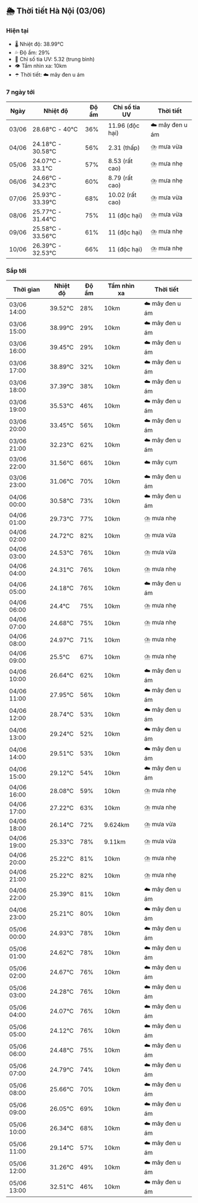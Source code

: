 ## 🌦️ Thời tiết Hà Nội (03/06)

### Hiện tại

- 🌡️ Nhiệt độ: 38.99℃
- 💦 Độ ẩm: 29%
- 🌟 Chỉ số tia UV: 5.32 (trung bình)
- 👁️ Tầm nhìn xa: 10km
- ☂️ Thời tiết: ☁️ mây đen u ám

### 7 ngày tới

| Ngày | Nhiệt độ | Độ ẩm | Chỉ số tia UV | Thời tiết |
| --- | --- | --- | --- | --- |
| 03/06 | 28.68℃ - 40℃ | 36% | 11.96 (độc hại) | ☁️ mây đen u ám |
| 04/06 | 24.18℃ - 30.58℃ | 56% | 2.31 (thấp) | ⛈️ mưa vừa |
| 05/06 | 24.07℃ - 33.1℃ | 57% | 8.53 (rất cao) | ⛈️ mưa nhẹ |
| 06/06 | 24.66℃ - 34.23℃ | 60% | 8.79 (rất cao) | ⛈️ mưa nhẹ |
| 07/06 | 25.93℃ - 33.39℃ | 68% | 10.02 (rất cao) | ⛈️ mưa vừa |
| 08/06 | 25.77℃ - 31.44℃ | 75% | 11 (độc hại) | ⛈️ mưa vừa |
| 09/06 | 25.58℃ - 33.56℃ | 61% | 11 (độc hại) | ⛈️ mưa nhẹ |
| 10/06 | 26.39℃ - 32.53℃ | 66% | 11 (độc hại) | ⛈️ mưa nhẹ |

### Sắp tới

| Thời gian | Nhiệt độ | Độ ẩm | Tầm nhìn xa | Thời tiết |
| --- | --- | --- | --- | --- |
| 03/06 14:00 | 39.52℃ | 28% | 10km | ☁️ mây đen u ám |
| 03/06 15:00 | 38.99℃ | 29% | 10km | ☁️ mây đen u ám |
| 03/06 16:00 | 39.45℃ | 29% | 10km | ☁️ mây đen u ám |
| 03/06 17:00 | 38.89℃ | 32% | 10km | ☁️ mây đen u ám |
| 03/06 18:00 | 37.39℃ | 38% | 10km | ☁️ mây đen u ám |
| 03/06 19:00 | 35.53℃ | 46% | 10km | ☁️ mây đen u ám |
| 03/06 20:00 | 33.45℃ | 56% | 10km | ☁️ mây đen u ám |
| 03/06 21:00 | 32.23℃ | 62% | 10km | ☁️ mây đen u ám |
| 03/06 22:00 | 31.56℃ | 66% | 10km | ☁️ mây cụm |
| 03/06 23:00 | 31.06℃ | 70% | 10km | ☁️ mây đen u ám |
| 04/06 00:00 | 30.58℃ | 73% | 10km | ☁️ mây đen u ám |
| 04/06 01:00 | 29.73℃ | 77% | 10km | ⛈️ mưa nhẹ |
| 04/06 02:00 | 24.72℃ | 82% | 10km | ⛈️ mưa vừa |
| 04/06 03:00 | 24.53℃ | 76% | 10km | ⛈️ mưa vừa |
| 04/06 04:00 | 24.31℃ | 76% | 10km | ⛈️ mưa nhẹ |
| 04/06 05:00 | 24.18℃ | 76% | 10km | ☁️ mây đen u ám |
| 04/06 06:00 | 24.4℃ | 75% | 10km | ⛈️ mưa nhẹ |
| 04/06 07:00 | 24.68℃ | 75% | 10km | ⛈️ mưa nhẹ |
| 04/06 08:00 | 24.97℃ | 71% | 10km | ⛈️ mưa nhẹ |
| 04/06 09:00 | 25.5℃ | 67% | 10km | ⛈️ mưa nhẹ |
| 04/06 10:00 | 26.64℃ | 62% | 10km | ☁️ mây đen u ám |
| 04/06 11:00 | 27.95℃ | 56% | 10km | ☁️ mây đen u ám |
| 04/06 12:00 | 28.74℃ | 53% | 10km | ☁️ mây đen u ám |
| 04/06 13:00 | 29.24℃ | 52% | 10km | ☁️ mây đen u ám |
| 04/06 14:00 | 29.51℃ | 53% | 10km | ☁️ mây đen u ám |
| 04/06 15:00 | 29.12℃ | 54% | 10km | ☁️ mây đen u ám |
| 04/06 16:00 | 28.08℃ | 59% | 10km | ⛈️ mưa nhẹ |
| 04/06 17:00 | 27.22℃ | 63% | 10km | ⛈️ mưa nhẹ |
| 04/06 18:00 | 26.14℃ | 72% | 9.624km | ⛈️ mưa vừa |
| 04/06 19:00 | 25.33℃ | 78% | 9.11km | ⛈️ mưa vừa |
| 04/06 20:00 | 25.22℃ | 81% | 10km | ⛈️ mưa nhẹ |
| 04/06 21:00 | 25.22℃ | 82% | 10km | ⛈️ mưa nhẹ |
| 04/06 22:00 | 25.39℃ | 81% | 10km | ☁️ mây đen u ám |
| 04/06 23:00 | 25.21℃ | 80% | 10km | ☁️ mây đen u ám |
| 05/06 00:00 | 24.93℃ | 78% | 10km | ☁️ mây đen u ám |
| 05/06 01:00 | 24.62℃ | 78% | 10km | ☁️ mây đen u ám |
| 05/06 02:00 | 24.67℃ | 76% | 10km | ☁️ mây đen u ám |
| 05/06 03:00 | 24.28℃ | 76% | 10km | ☁️ mây đen u ám |
| 05/06 04:00 | 24.07℃ | 76% | 10km | ☁️ mây đen u ám |
| 05/06 05:00 | 24.12℃ | 76% | 10km | ☁️ mây đen u ám |
| 05/06 06:00 | 24.48℃ | 75% | 10km | ☁️ mây đen u ám |
| 05/06 07:00 | 24.79℃ | 74% | 10km | ☁️ mây đen u ám |
| 05/06 08:00 | 25.66℃ | 70% | 10km | ☁️ mây đen u ám |
| 05/06 09:00 | 26.05℃ | 69% | 10km | ☁️ mây đen u ám |
| 05/06 10:00 | 26.34℃ | 68% | 10km | ☁️ mây đen u ám |
| 05/06 11:00 | 29.14℃ | 57% | 10km | ☁️ mây đen u ám |
| 05/06 12:00 | 31.26℃ | 49% | 10km | ☁️ mây đen u ám |
| 05/06 13:00 | 32.51℃ | 46% | 10km | ☁️ mây đen u ám |
